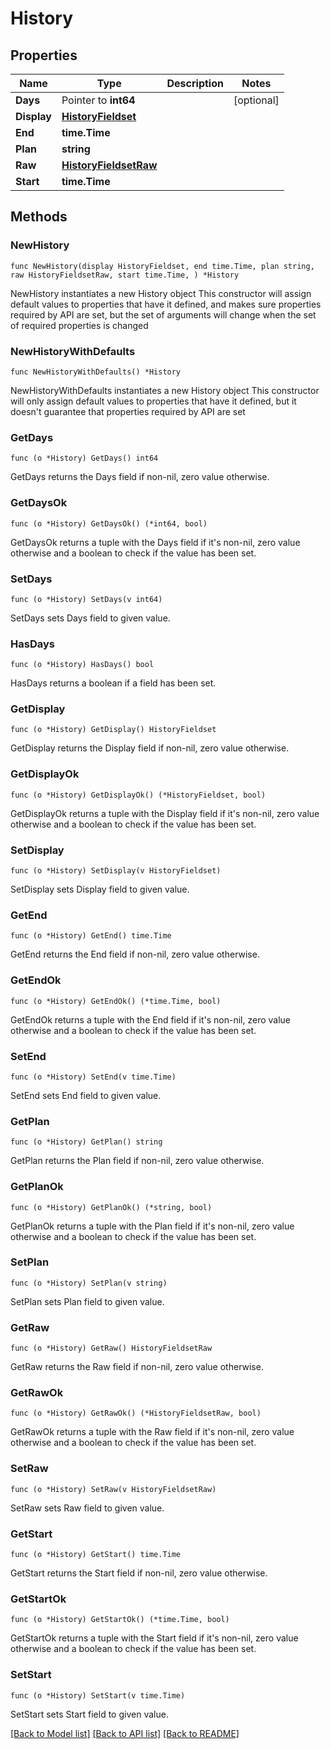 # History

## Properties

Name | Type | Description | Notes
------------ | ------------- | ------------- | -------------
**Days** | Pointer to **int64** |  | [optional] 
**Display** | [**HistoryFieldset**](HistoryFieldset.md) |  | 
**End** | **time.Time** |  | 
**Plan** | **string** |  | 
**Raw** | [**HistoryFieldsetRaw**](HistoryFieldsetRaw.md) |  | 
**Start** | **time.Time** |  | 

## Methods

### NewHistory

`func NewHistory(display HistoryFieldset, end time.Time, plan string, raw HistoryFieldsetRaw, start time.Time, ) *History`

NewHistory instantiates a new History object
This constructor will assign default values to properties that have it defined,
and makes sure properties required by API are set, but the set of arguments
will change when the set of required properties is changed

### NewHistoryWithDefaults

`func NewHistoryWithDefaults() *History`

NewHistoryWithDefaults instantiates a new History object
This constructor will only assign default values to properties that have it defined,
but it doesn't guarantee that properties required by API are set

### GetDays

`func (o *History) GetDays() int64`

GetDays returns the Days field if non-nil, zero value otherwise.

### GetDaysOk

`func (o *History) GetDaysOk() (*int64, bool)`

GetDaysOk returns a tuple with the Days field if it's non-nil, zero value otherwise
and a boolean to check if the value has been set.

### SetDays

`func (o *History) SetDays(v int64)`

SetDays sets Days field to given value.

### HasDays

`func (o *History) HasDays() bool`

HasDays returns a boolean if a field has been set.

### GetDisplay

`func (o *History) GetDisplay() HistoryFieldset`

GetDisplay returns the Display field if non-nil, zero value otherwise.

### GetDisplayOk

`func (o *History) GetDisplayOk() (*HistoryFieldset, bool)`

GetDisplayOk returns a tuple with the Display field if it's non-nil, zero value otherwise
and a boolean to check if the value has been set.

### SetDisplay

`func (o *History) SetDisplay(v HistoryFieldset)`

SetDisplay sets Display field to given value.


### GetEnd

`func (o *History) GetEnd() time.Time`

GetEnd returns the End field if non-nil, zero value otherwise.

### GetEndOk

`func (o *History) GetEndOk() (*time.Time, bool)`

GetEndOk returns a tuple with the End field if it's non-nil, zero value otherwise
and a boolean to check if the value has been set.

### SetEnd

`func (o *History) SetEnd(v time.Time)`

SetEnd sets End field to given value.


### GetPlan

`func (o *History) GetPlan() string`

GetPlan returns the Plan field if non-nil, zero value otherwise.

### GetPlanOk

`func (o *History) GetPlanOk() (*string, bool)`

GetPlanOk returns a tuple with the Plan field if it's non-nil, zero value otherwise
and a boolean to check if the value has been set.

### SetPlan

`func (o *History) SetPlan(v string)`

SetPlan sets Plan field to given value.


### GetRaw

`func (o *History) GetRaw() HistoryFieldsetRaw`

GetRaw returns the Raw field if non-nil, zero value otherwise.

### GetRawOk

`func (o *History) GetRawOk() (*HistoryFieldsetRaw, bool)`

GetRawOk returns a tuple with the Raw field if it's non-nil, zero value otherwise
and a boolean to check if the value has been set.

### SetRaw

`func (o *History) SetRaw(v HistoryFieldsetRaw)`

SetRaw sets Raw field to given value.


### GetStart

`func (o *History) GetStart() time.Time`

GetStart returns the Start field if non-nil, zero value otherwise.

### GetStartOk

`func (o *History) GetStartOk() (*time.Time, bool)`

GetStartOk returns a tuple with the Start field if it's non-nil, zero value otherwise
and a boolean to check if the value has been set.

### SetStart

`func (o *History) SetStart(v time.Time)`

SetStart sets Start field to given value.



[[Back to Model list]](../README.md#documentation-for-models) [[Back to API list]](../README.md#documentation-for-api-endpoints) [[Back to README]](../README.md)


